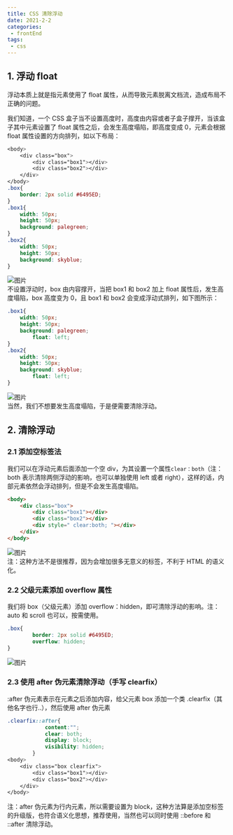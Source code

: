 ```yaml
---  
title: CSS 清除浮动  
date: 2021-2-2  
categories:  
 - frontEnd  
tags:  
 - css  
---  
```

## 1. 浮动 float  
浮动本质上就是指元素使用了 float 属性，从而导致元素脱离文档流，造成布局不正确的问题。  

我们知道，一个 CSS 盒子当不设置高度时，高度由内容或者子盒子撑开，当该盒子其中元素设置了 float 属性之后，会发生高度塌陷，即高度变成 0，元素会根据 float 属性设置的方向排列，如以下布局：  
```css  
<body>  
    <div class="box">  
        <div class="box1"></div>  
        <div class="box2"></div>  
    </div>  
</body>  
.box{  
	border: 2px solid #6495ED;  
}  
.box1{  
	width: 50px;  
	height: 50px;  
	background: palegreen;  
}  
.box2{  
	width: 50px;  
	height: 50px;  
	background: skyblue;  
}  
```  
​​![图片](@alias/fudong1.png)  
不设置浮动时，box 由内容撑开，当把 box1 和 box2 加上 float 属性后，发生高度塌陷，box 高度变为 0，且 box1 和 box2 会变成浮动式排列，如下图所示：  
```css  
.box1{  
	width: 50px;  
	height: 50px;  
	background: palegreen;  
        float: left;  
}  
.box2{  
	width: 50px;  
	height: 50px;  
	background: skyblue;  
        float: left;  
}  
```  
​​![图片](@alias/fudong2.png)  
当然，我们不想要发生高度塌陷，于是便需要清除浮动。  

## 2. 清除浮动  
### 2.1 添加空标签法  
我们可以在浮动元素后面添加一个空 div，为其设置一个属性`clear：both`（注：both 表示清除两侧浮动的影响，也可以单独使用 left 或者 right），这样的话，内部元素依然会浮动排列，但是不会发生高度塌陷。  
```html  
<body>  
    <div class="box">  
        <div class="box1"></div>  
        <div class="box2"></div>  
        <div style=" clear:both; "></div>  
    </div>  
</body>  
```  
​​![图片](@alias/fudong3.png)  
注：这种方法不是很推荐，因为会增加很多无意义的标签，不利于 HTML 的语义化。  

### 2.2 父级元素添加 overflow 属性  
我们将 box（父级元素）添加 overflow：hidden，即可清除浮动的影响。注：auto 和 scroll 也可以，按需使用。  
```css  
.box{  
        border: 2px solid #6495ED;  
        overflow: hidden;  
}  
```  
​​![图片](@alias/fudong4.png)  
### 2.3 使用 after 伪元素清除浮动（手写 clearfix）  
:after 伪元素表示在元素之后添加内容，给父元素 box 添加一个类 .clearfix（其他名字也行..），然后使用 after 伪元素  
```css  
.clearfix::after{  
            content:"";  
            clear: both;  
            display: block;  
            visibility: hidden;  
        }  
<body>  
    <div class="box clearfix">  
        <div class="box1"></div>  
        <div class="box2"></div>  
    </div>  
</body>  
```  
注：after 伪元素为行内元素，所以需要设置为 block，这种方法算是添加空标签的升级版，也符合语义化思想，推荐使用，当然也可以同时使用 ::before 和 ::after 清除浮动。  